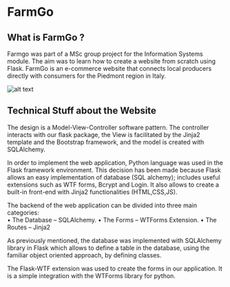 # FarmGo

## What is FarmGo ?
Farmgo was part of a MSc group project for the Information Systems module. The aim was to learn how to create a website from scratch using Flask.
FarmGo is an e-commerce website that connects local producers directly with consumers for the Piedmont region in Italy.

![alt text](about.png)

## Technical Stuff about the Website
The design is a Model-View-Controller software pattern. 
The controller interacts with our flask package, the View is facilitated by the Jinja2 template and the Bootstrap framework,
and the model is created with SQLAlchemy.

In order to implement the web application, Python language was used in  the Flask framework environment. 
This decision has been made because Flask allows an easy implementation of database (SQL alchemy); 
includes useful extensions such as WTF forms, Bcrypt and Login. 
It also allows to create a built-in front-end with Jinja2 functionalities (HTML,CSS,JS).

The backend of the web application can be divided into three main categories:  
• The Database – SQLAlchemy. 
• The Forms – WTForms Extension. 
• The Routes – Jinja2

As previously mentioned, the database was implemented with SQLAlchemy library in Flask which allows to define a table in the database, 
using the familiar object oriented approach, by defining classes.

The Flask-WTF extension was used to create the forms in our application. It is a simple integration with the WTForms library for python.
